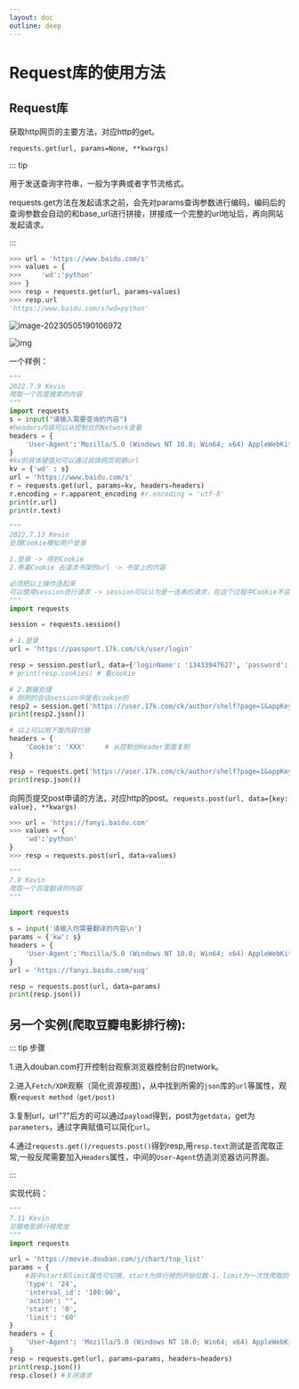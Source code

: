 ```yaml
---
layout: doc
outline: deep
---
```


# Request库的使用方法

## Request库



获取http网页的主要方法，对应http的get。

`requests.get(url, params=None, **kwargs)`

::: tip

用于发送查询字符串，一般为字典或者字节流格式。

requests.get方法在发起请求之前，会先对params查询参数进行编码，编码后的查询参数会自动的和base_url进行拼接，拼接成一个完整的url地址后，再向网站发起请求。

:::

```python
>>> url = 'https://www.baidu.com/s'
>>> values = {
>>>		'wd':'python'
>>> }
>>> resp = requests.get(url, params=values)
>>> resp.url
'https://www.baidu.com/s?wd=python'
```

![image-20230505190106972](/image-20230505190106972.png)

![img](https://s2.loli.net/2022/07/09/ZHONj4FbeU1txPD.png)



一个样例：

```python
"""
2022.7.9 Kevin
爬取一个百度搜索的内容
"""
import requests
s = input("请输入需要查询的内容")
#headers内容可以从控制台的Network查看
headers = {
    'User-Agent':'Mozilla/5.0 (Windows NT 10.0; Win64; x64) AppleWebKit/537.36 (KHTML, like Gecko) Chrome/103.0.0.0 Safari/537.36'
}
#kv的具体键值对可以通过具体网页观察url
kv = {'wd' : s}
url = 'https://www.baidu.com/s'
r = requests.get(url, params=kv, headers=headers)
r.encoding = r.apparent_encoding #r.encoding = 'utf-8'
print(r.url)
print(r.text)
```



```python
"""
2022.7.13 Kevin
处理Cookie模拟用户登录

1.登录 -> 得到Cookie
2.带着Cookie 去请求书架的url -> 书架上的内容

必须把以上操作连起来
可以使用session进行请求 -> session可以认为是一连串的请求，在这个过程中Cookie不会消失
"""
import requests

session = requests.session()

# 1.登录
url = 'https://passport.17k.com/ck/user/login'

resp = session.post(url, data={'loginName': '13433947627', 'password': 'EasonChan0830'})
# print(resp.cookies) # 看cookie

# 2.数据处理
# 刚刚的会话session中是有cookie的
resp2 = session.get('https://user.17k.com/ck/author/shelf?page=1&appKey=2406394919')
print(resp2.json())

# 以上可以用下面内容代替
headers = {
	'Cookie': 'XXX'		# 从控制台Header里面复制
}

resp = requests.get('https://user.17k.com/ck/author/shelf?page=1&appKey=2406394919', headers= headers)
print(resp.json())
```



向网页提交post申请的方法，对应http的post。`requests.post(url, data={key: value}, **kwargs)`

```python
>>> url = 'https://fanyi.baidu.com'
>>> values = {
	'wd':'python'
}
>>> resp = requests.post(url, data=values)
```



```python
"""
7.9 Kevin
爬取一个百度翻译的内容
"""

import requests

s = input('请输入你需要翻译的内容\n')
params = {'kw': s}
headers = {
    'User-Agent':'Mozilla/5.0 (Windows NT 10.0; Win64; x64) AppleWebKit/537.36 (KHTML, like Gecko) Chrome/103.0.0.0 Safari/537.36'
}
url = 'https://fanyi.baidu.com/sug'

resp = requests.post(url, data=params)
print(resp.json())
```





## 另一个实例(爬取豆瓣电影排行榜):

::: tip 步骤

1.进入douban.com打开控制台观察浏览器控制台的network。

2.进入`Fetch/XDR`观察（简化资源视图），从中找到所需的`json`库的`url`等属性，观察`request method（get/post)`

3.复制url，url"?"后方的可以通过`payload`得到，post为`getdata`，get为`parameters`，通过字典赋值可以简化`url`。

4.通过`requests.get()/requests.post()`得到resp,用`resp.text`测试是否爬取正常,一般反爬需要加入`Headers`属性，中间的`User-Agent`仿造浏览器访问界面。

:::



实现代码：

```Python
"""
7.11 Kevin
豆瓣电影排行榜爬虫
"""
import requests

url = 'https://movie.douban.com/j/chart/top_list'
params = {
    #其中start和limit属性可切换，start为排行榜的开始位数-1，limit为一次性爬取的电影数量
    'type': '24',
    'interval_id': '100:90',
    'action': "",
    'start': '0',
    'limit': '60'
}
headers = {
    'User-Agent': 'Mozilla/5.0 (Windows NT 10.0; Win64; x64) AppleWebKit/537.36 (KHTML, like Gecko) Chrome/103.0.0.0 Safari/537.36'
}
resp = requests.get(url, params=params, headers=headers)
print(resp.json())
resp.close() #关闭请求
```

